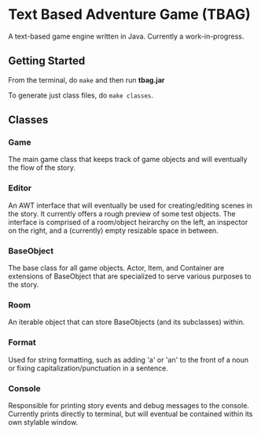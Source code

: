 # Text Based Adventure Game (TBAG)
A text-based game engine written in Java. Currently a work-in-progress.

## Getting Started
From the terminal, do `make` and then run **tbag.jar**

To generate just class files, do `make classes`.

## Classes

### Game
The main game class that keeps track of game objects and will eventually the flow of the story.

### Editor
An AWT interface that will eventually be used for creating/editing scenes in the story. It currently offers a rough preview of some test objects. The interface is comprised of a room/object heirarchy on the left, an inspector on the right, and a (currently) empty resizable space in between. 

### BaseObject
The base class for all game objects. Actor, Item, and Container are extensions of BaseObject that are specialized to serve various purposes to the story.

### Room
An iterable object that can store BaseObjects (and its subclasses) within.

### Format
Used for string formatting, such as adding 'a' or 'an' to the front of a noun or fixing capitalization/punctuation in a sentence.

### Console
Responsible for printing story events and debug messages to the console. Currently prints directly to terminal, but will eventual be contained within its own stylable window.